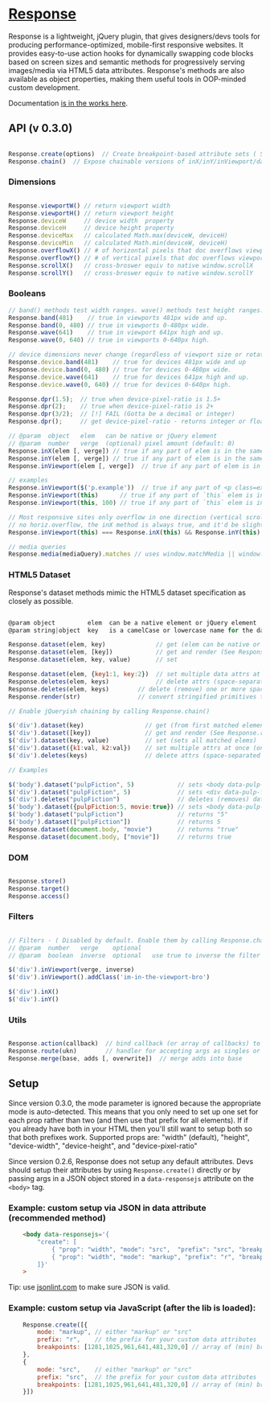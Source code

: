 # [Response](http://responsejs.com)

Response is a lightweight, jQuery plugin, that gives designers/devs tools for producing performance-optimized, mobile-first responsive websites. It provides easy-to-use action hooks for dynamically swapping code blocks based on screen sizes and semantic methods for progressively serving images/media via HTML5 data attributes. Response's methods are also available as object properties, making them useful tools in OOP-minded custom development.

Documentation [is in the works here](http://responsejs.com).

## API (v 0.3.0)

```javascript

Response.create(options)  // Create breakpoint-based attribute sets ( See @link responsejs.com )
Response.chain()  // Expose chainable versions of inX/inY/inViewport/dataset/deletes methods to jQuery

```

### Dimensions

```javascript

Response.viewportW() // return viewport width
Response.viewportH() // return viewport height
Response.deviceW     // device width  property
Response.deviceH     // device height property
Response.deviceMax   // calculated Math.max(deviceW, deviceH)
Response.deviceMin   // calculated Math.min(deviceW, deviceH)
Response.overflowX() // # of horizontal pixels that doc overflows viewport (or 0 if no overflow)
Response.overflowY() // # of vertical pixels that doc overflows viewport (or 0 if no overflow)
Response.scrollX()   // cross-broswer equiv to native window.scrollX   // ~ jQuery(window).scrollLeft()
Response.scrollY()   // cross-broswer equiv to native window.scrollY   // ~ jQuery(window).scrollTop()

```

### Booleans

```javascript
// band() methods test width ranges. wave() methods test height ranges:
Response.band(481)    // true in viewports 481px wide and up.
Response.band(0, 480) // true in viewports 0-480px wide.
Response.wave(641)    // true in viewport 641px high and up.
Response.wave(0, 640) // true in viewports 0-640px high.

// device dimensions never change (regardless of viewport size or rotation)
Response.device.band(481)    // true for devices 481px wide and up
Response.device.band(0, 480) // true for devices 0-480px wide.
Response.device.wave(641)    // true for devices 641px high and up.
Response.device.wave(0, 640) // true for devices 0-640px high.

Response.dpr(1.5);  // true when device-pixel-ratio is 1.5+
Response.dpr(2);    // true when device-pixel-ratio is 2+
Response.dpr(3/2);  // [!] FAIL (Gotta be a decimal or integer)
Response.dpr();     // get device-pixel-ratio - returns integer or float (0 if undetectable)

// @param  object   elem   can be native or jQuery element
// @param  number   verge  (optional) pixel amount (default: 0)
Response.inX(elem [, verge]) // true if any part of elem is in the same x axis range as viewport
Response.inY(elem [, verge]) // true if any part of elem is in the same y axis range as viewport
Response.inViewport(elem [, verge])  // true if any part of elem is in the viewport

// examples
Response.inViewport($('p.example'))  // true if any part of <p class=example> is in viewport (exact)
Response.inViewport(this)      // true if any part of `this` elem is in viewport (exact)
Response.inViewport(this, 100) // true if any part of `this` elem is in viewport (or is within 100px of it)

// Most responsive sites only overflow in one direction (vertical scroll but not horizontal). When there's 
// no horiz.overflow, the inX method is always true, and it'd be slightly faster to simply test .inY
Response.inViewport(this) === Response.inX(this) && Response.inY(this) // always true

// media queries
Response.media(mediaQuery).matches // uses window.matchMedia || window.msMatchMedia

```

### HTML5 Dataset

Response's dataset methods mimic the HTML5 dataset specification as closely as possible.


```javascript

@param object         elem  can be a native element or jQuery element
@param string|object  key   is a camelCase or lowercase name for the data attribute.

Response.dataset(elem, key)              // get (elem can be native or jQuery elem)
Response.dataset(elem, [key])            // get and render (See Response.render)
Response.dataset(elem, key, value)       // set

Response.dataset(elem, {key1:1, key:2})  // set multiple data attrs at once
Response.deletes(elem, keys)             // delete attrs (space-separated string)
Response.deletes(elem, keys)        // delete (remove) one or more space-separated data attributes
Response.render(str)                // convert stringified primitives to correct value e.g. "true" to true 

// Enable jQueryish chaining by calling Response.chain()

$('div').dataset(key)                 // get (from first matched element)
$('div').dataset([key])               // get and render (See Response.render)
$('div').dataset(key, value)          // set (sets all matched elems)
$('div').dataset({k1:val, k2:val})    // set multiple attrs at once (on all matched elems)
$('div').deletes(keys)                // delete attrs (space-separated string)

// Examples

$('body').dataset("pulpFiction", 5)            // sets <body data-pulp-fiction="5">
$('div').dataset("pulpFiction", 5)             // sets <div data-pulp-fiction="5"> on all matched divs
$('div').deletes("pulpFiction")                // deletes (removes) data-pulp-fiction on all matched divs.
$('body').dataset({pulpFiction:5, movie:true}) // sets <body data-pulp-fiction="5" data-movie="true">
$('body').dataset("pulpFiction")               // returns "5"
$('body').dataset(["pulpFiction"])             // returns 5
Response.dataset(document.body, "movie")       // returns "true"
Response.dataset(document.body, ["movie"])     // returns true


```
### DOM

```javascript

Response.store()
Response.target()
Response.access()

```

### Filters

```javascript

// Filters - ( Disabled by default. Enable them by calling Response.chain() )
// @param  number   verge    optional
// @param  boolean  inverse  optional   use true to inverse the filter (keep only the elems NOT in the viewport)

$('div').inViewport(verge, inverse)  
$('div').inViewport().addClass('im-in-the-viewport-bro')

$('div').inX()
$('div').inY()

```

### Utils

```javascript

Response.action(callback)  // bind callback (or array of callbacks) to ready and resize events.
Response.route(ukn)        // handler for accepting args as singles or arrays   
Response.merge(base, adds [, overwrite])  // merge adds into base 

```

## Setup

Since version 0.3.0, the mode parameter is ignored because the appropriate mode is auto-detected. This means that you only need to set up one set for each prop rather than two (and then use that prefix for all elements). If if you already have both in your HTML then you'll still want to setup both so that both prefixes work. Supported props are:
"width" (default), "height", "device-width", "device-height", and "device-pixel-ratio"

Since version 0.2.6, Response does not setup any default attributes. Devs should setup their attributes by using `Response.create()` directly or by passing args in a JSON object stored in a `data-responsejs` attribute on the `<body>` tag.

### Example: custom setup via JSON in data attribute (recommended method)
```html
    <body data-responsejs='{ 
        "create": [ 
            { "prop": "width", "mode": "src",  "prefix": "src", "breakpoints": [1281,1025,961,641,481,320,0] },
            { "prop": "width", "mode": "markup", "prefix": "r", "breakpoints": [1281,1025,961,641,481,320,0] }
        ]}'
    >
```
Tip: use [jsonlint.com](http://jslint.com/) to make sure JSON is valid.

### Example: custom setup via JavaScript (after the lib is loaded):
```javascript
    Response.create([{
        mode: "markup", // either "markup" or "src"
        prefix: "r",    // the prefix for your custom data attributes
        breakpoints: [1281,1025,961,641,481,320,0] // array of (min) breakpoints
    },
    {
        mode: "src",    // either "markup" or "src"
        prefix: "src",  // the prefix for your custom data attributes
        breakpoints: [1281,1025,961,641,481,320,0] // array of (min) breakpoints
    }])
```